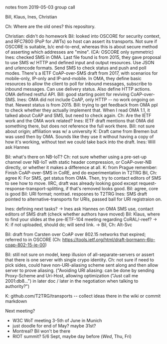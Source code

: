 notes from 2019-05-03 group call

Bill, Klaus, Ines, Christian

Ch: Where are the old ones? this repository.
 
Christian: didn't do homework
Bil: looked into OSCORE for security context, and RFC7800 (PoP for JWTs) so host can assert its transports. Not sure if OSCORE is suitable, b/c end-to-end, whereas this is about secure method of asserting which addresses are "mine". (CA: OSCORE only symmetric)
Ines: checked SMS in OMA. Last file found is from 2015, they gave proposal to use SMS w/ HTTP and defined input and output resources. Use JSON and urlencode formats. Send SMS to check status and push and poll modes. There's a IETF CoAP-over-SMS draft from 2017, with scenarios for mobile-only, IP-only and IP-and-mobile. In OMA, they define basic resources to allow the client to poll for inbound messages, subscribe to inbound messages. Can use delivery status. Also define HTTP actions. OMA defined restful API.
Bill: good starting point for reviving CoAP-over-SMS.
Ines: OMA did not include CoAP, only HTTP -- no work ongoing on that. Newest status is from 2015.
Bill: trying to get feedback from OMA ppl to check whether they actually implement that. When I read OMA 1.1, it talked about CoAP and SMS, but need to check again.
Ch: Are the IETF work and the OMA work related?
Ines: IETF draft mentions that OMA did something there, but does not reference the full work there.
Bill: not sure about origin; affiliation was w/ a university
K: Draft came from Bremen but was used then by OMA. Sounds like they use it without having a copy of how it's working, without text we could take back into the draft.
Ines: Will ask Hannes

Bil: what's there on NB-IoT?
Ch: not sure whether using a pre-set-up channel over NB-IoT with static header compression, or CoAP-over-NB directly, or whether it makes a difference at all.
K: from Prague remember: Finish CoAP-over-SMS in CoRE, and do experimentation in T2TRG
Bil, Ch: agree
K: For SMS, get status from OMA. Then, try to contact editors of SMS to see how to move. IIRC, draft was already looking good except request-response-transport-splitting, if that's removed looks good. Bil: agree, core is good
Bil: URI format; nontrad. resposnes to T2TRG
Ines: SMS draft pointed to alternative-transports for URIs, passed ball for URI registraion on.

Ines: defining next tasks?
→ Ines ask Hannes on OMA SMS use, contact editors of SMS draft (check whether authors have moved)
Bil: Klaus, where to find your slides at the pre-IETF-104 meeting regarding CoRAL/-reef? 
→ K: if not uploaded, should do; will send link.
→ Bil, Ch: Alt-Svc

Bil: draft from Carsten over CoAP over 802.15 networks that expired; referred to in OSCORE (Ch: <https://tools.ietf.org/html/draft-bormann-6lo-coap-802-15-ie-00>)

Bil: still not sure on model, keep illusion of all-separate-servers or assert that there is one server with single crypo identity.
Ch: not sure if need to pick sides, could have non-URI-aliasing scheme sent along and then allow server to prove aliasing. ("Avoiding URI aliasing: can be done by sending Proxy-Scheme and Uri-Host, allowing optimization ("Just call me 2001:db8...") in later doc / later in the negotiation when talking to authority?")

K: github.com/T2TRG/transports -- collect ideas there in the wiki or commit markdown

Next meeting?

* W3C WoT meeting 3-5th of June in Munich
* just doodle for end of May? maybe 31st?
* Montreal? Bil won't be there
* RIOT summit? 5/6 Sept, maybe day before (*Wed*, Thu, Fri)

